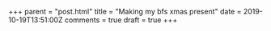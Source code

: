 +++
parent = "post.html"
title = "Making my bfs xmas present"
date = 2019-10-19T13:51:00Z
comments = true
draft = true
+++

